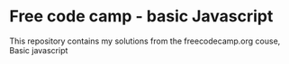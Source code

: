 # Free code camp - basic Javascript

This repository contains my solutions from the freecodecamp.org couse, Basic javascript

